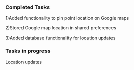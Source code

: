 ### Completed Tasks ###

1)Added functionality to pin point location on Google maps

2)Stored Google map location in shared preferences

3)Added database functionality for location updates

### Tasks in progress ###

Location updates